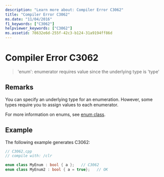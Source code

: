 ```yaml
---
description: "Learn more about: Compiler Error C3062"
title: "Compiler Error C3062"
ms.date: "11/04/2016"
f1_keywords: ["C3062"]
helpviewer_keywords: ["C3062"]
ms.assetid: 78632e6d-255f-42c3-b124-31a9194ff86d
---
```

# Compiler Error C3062

> 'enum': enumerator requires value since the underlying type is 'type'

## Remarks

You can specify an underlying type for an enumeration. However, some types require you to assign values to each enumerator.

For more information on enums, see [enum class](../../extensions/enum-class-cpp-component-extensions.md).

## Example

The following example generates C3062:

```cpp
// C3062.cpp
// compile with: /clr

enum class MyEnum : bool { a };   // C3062
enum class MyEnum2 : bool { a = true};   // OK
```
